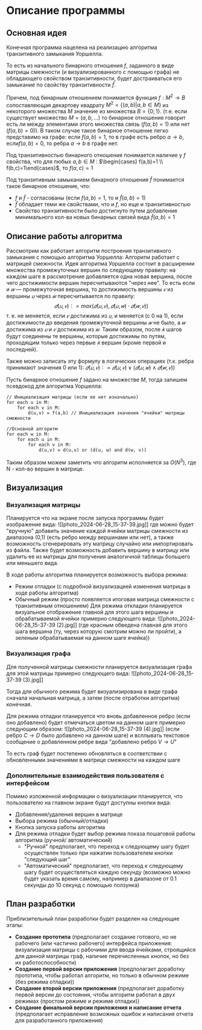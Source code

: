 # Описание программы
## Основная идея
Конечная программа нацелена на реализацию алгоритма транзитивного замыкания Уоршелла.

То есть из начального бинарного отношения $f$, заданного в виде матрицы смежности (и визуализированного с помощью графа) не обладающего свойством транзитивности, будет достраиваться его замыкание по свойству транзитивности $\hat{f}$.

Причем, под бинарным отношением понимается функция $f: M^2 \to B$
сопоставляющая декартову квадрату $M^2 = \{(a,b)|a,b\in M\}$ из некоторого множества $M$ значение из множества $B=\{0;1\}$.
(т.е. если существует множество $M = (a,b,\dots)$ то бинарное отношение говорит есть ли между элементами этого множества связь ($f(a,b)=1$) или нет ($f(a,b)=0$)). В таком случае такое бинарное отношение легко представимо на графе: если $f(a,b) = 1$, то в графе есть ребро $a\to b$, если$f(a,b) = 0$, то ребра $a\to b$ в графе нет.

Под транзитивностью бинарного отношения понимается наличие у $f$ свойства, что для любых $a,b \in M$ : $\begin{cases} f(a,b)=1 \\ f(b,c)=1\end{cases}$, то $f(a,c)=1$

Под транзитивным замыканием бинарного отношения $\hat{f}$ понимается такое бинарное отношение, что:
- $f$  и $\hat{f}$ - согласованы (если $f(a,b)=1$, то и $\hat{f}(a,b) =1$)
- $\hat{f}$ обладает теми же свойствами, что и $f$, но еще и транзитивностью
- Свойство транзитивности было достигнуто путем добавление минимального кол-ва новых бинарных связей вида $\hat{f}(a,b)=1$
## Описание работы алгоритма
Рассмотрим как работает алгоритм построения транзитивного замыкания с помощью алгоритма Уоршелла:
Алгоритм работает с матрицей смежности. Идея алгоритма Уоршелла состоит в расширении множества промежуточных вершин по следующему правилу: на каждом шаге в рассмотрение добавляется одна новая вершина, после чего достижимости вершин пересчитываются "через нее".
То есть если и $𝑤$ — промежуточная вершина, то достижимость вершины $𝑣$ из вершины $𝑢$ через $𝑤$ пересчитывается по правилу:$$𝑑(𝑢, 𝑣) ∶= max(𝑑(𝑢, 𝑣), 𝑑(𝑢, 𝑤) ⋅ 𝑑(𝑤, 𝑣))$$т. е. не меняется, если $𝑣$ достижима из $𝑢$, и меняется (с 0 на 1), если достижимости до введения промежуточной вершины $𝑤$ не было, а $𝑤$ достижима из $𝑢$ и $𝑣$ достижима из $𝑤$.
Таким образом, после $𝑘$ шагов будут соединены те вершины, которые достижимы по путям, проходящим только через первые $𝑘$ вершин (кроме первой и последней).

Также можно записать эту формулу в логических операциях (т.к. ребра принимают значения 0 или 1): $𝑑(𝑢, 𝑣) ∶= 𝑑(𝑢, 𝑣) ∨ (𝑑(𝑢, 𝑤) ∧ 𝑑(𝑤, 𝑣))$

Пусть бинарное отношение $f$ задано на множестве $M$, тогда запишем псевдокод для алгоритма Уоршелла:
```
// Инициализация матрицы (если ее нет изначально)
for each u in M:
	for each v in M:
		d(u,v) = f(a,b) // Инициализация значения "ячейки" матрицы смежности

//Основной алгоритм
for each w in M:
	for each u in M:
		for each v in M:
			d(u,v) = d(u,v) or (d(u, w) and d(w, v)) 
```
Таким образом можем заметить что алгоритм исполняется за $O(N^3)$, где N - кол-во вершин в матрице.
## Визуализация
### Визуализация матрицы
Планируется что на экране после запуска программы будет изображение вида:
![[photo_2024-06-28_15-37-39.jpg]]
где можно будет "вручную" добавить значение каждой ячейки матрицы смежности из диапазона (0,1) (есть ребро между вершинами или нет), а также возможность сгенерировать эту матрицу случайно или импортировать из файла.
Также будет возможность добавить вершину в матрицу или удалить ее из матрицы для получения аналогичной таблицы большего или меньшего вида.

В ходе работы алгоритма планируется возможность выбора режима:
- Режим отладки (с подробной визуализацией изменения матрицы в ходе работы алгоритма)
- Обычный режим (просто появляется итоговая матрица смежности с транзитивным отношением)
Для режима откладки планируется визуальное отображение главной для этого шага вершины и обрабатываемой ячейки примерно следующего вида:
![[photo_2024-06-28_15-37-39 (2).jpg]]
(где красным обведена главная для этого шага вершина (ту, через которую смотрим можно ли пройти), а зеленым обрабатываемая на данном шаге ячейка))
### Визуализация графа
Для полученной матрицы смежности планируется визуализация графа для этой матрицы примерно следующего вида:
![[photo_2024-06-28_15-37-39 (3).jpg]]

Тогда для обычного режима будет визуализирована в виде графа сначала начальная матрица, а затем (после отработки алгоритма) конечная.

Для режима отладки планируется что вновь добавленное ребро (если оно добавлено) будет отмечаться цветом на данном шаге примерно следующим образом:
![[photo_2024-06-28_15-37-39 (4).jpg]]
(если ребро $C\to D$ было добавлено на данном шаге) и всплывать текстовое сообщение о добавленном ребре вида "добавлено ребро $V\to U$"

То есть граф будет постепенно обновляться в соответствии с обновленными значениями в матрице смежности на каждом шаге 
### Дополнительные взаимодействия пользователя с интерфейсом
Помимо изложенной информации о визуализации планируется, что пользователю на главном экране будут доступны кнопки вида:
- Добавления/удаления вершин в матрице
- Выбора режима (обычный/отладки)
- Кнопка запуска работы алгоритма
- Для режима отладки будет выбор режима показа пошаговой работы алгоритма (ручной/ автоматический)
	- "Ручной" предполагает, что переход к следующему шагу будет осуществлен только при нажатии пользователем кнопки "следующий шаг"
	- "Автоматический" предполагает, что переход к следующему шагу будет осуществляться каждую секунду (возможно можно будет указать время самому, например в диапазоне от 0.1 секунды до 10 секунд с помощью ползунка)
## План разработки
Приблизительный план разработки будет разделен на следующие этапы:
- **Создание прототипа** (предполагает создание готового, но не рабочего (или частично рабочего) интерфейса приложения: визуализация матрицы с рабочими для ввода ячейками, строящийся для данной матрицы граф, наличие перечисленных кнопок, но без их работоспособности)
- **Создание первой версии приложения** (предполагает доработку прототипа, чтобы работал алгоритм, но только в обычном режиме (без режима отладки))
- **Создание второй версии приложения** (предполагает доработку первой версии до состояния, чтобы алгоритм работал в двух режимах (простом режиме и режиме отладки))
- **Создание финальной версии приложения и написание отчета** (предполагает исправление возможных ошибок и написания отчета для разработанного приложения)
